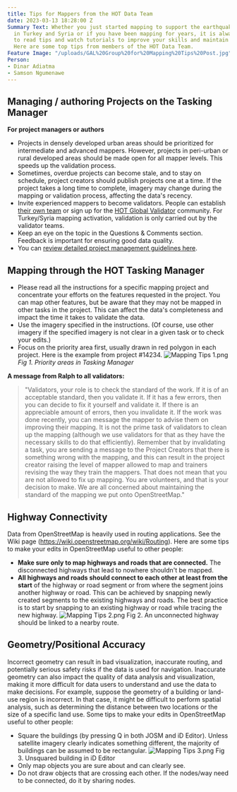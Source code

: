 ```yaml
---
title: Tips for Mappers from the HOT Data Team
date: 2023-03-13 18:28:00 Z
Summary Text: Whether you just started mapping to support the earthquake response
  in Turkey and Syria or if you have been mapping for years, it is always helpful
  to read tips and watch tutorials to improve your skills and maintain best practices.
  Here are some top tips from members of the HOT Data Team.
Feature Image: "/uploads/GAL%20Group%20for%20Mapping%20Tips%20Post.jpg"
Person:
- Dinar Adiatma
- Samson Ngumenawe
---
```


## Managing / authoring Projects on the Tasking Manager 

**For project managers or authors**
* Projects in densely developed urban areas should be prioritized for intermediate and advanced mappers. However, projects in peri-urban or rural developed areas should be made open for all mapper levels. This speeds up the validation process.
* Sometimes, overdue projects can become stale, and to stay on schedule, project creators should publish projects one at a time. If the project takes a long time to complete, imagery may change during the mapping or validation process, affecting the data's recency.
* Invite experienced mappers to become validators. People can establish [their own team](https://tasks.hotosm.org/manage/teams/new/) or sign up for the [HOT Global Validator](https://tasks.hotosm.org/teams/7/membership/) community. For Turkey/Syria mapping activation, validation is only carried out by the validator teams.
* Keep an eye on the topic in the Questions & Comments section. Feedback is important for ensuring good data quality.
* You can [review detailed project management guidelines here](https://docs.google.com/presentation/d/1gU6rp5UOO3JVwzlhXgXGaQ_5tMDuLvo4MpjaRsZ_07o/edit?usp=sharing).

## Mapping through the HOT Tasking Manager
* Please read all the instructions for a specific mapping project and concentrate your efforts on the features requested in the project. You can map other features, but be aware that they may not be mapped in other tasks in the project. This can affect the data's completeness and impact the time it takes to validate the data.
* Use the imagery specified in the instructions. (Of course, use other imagery if the specified imagery is not clear in a given task or to check your edits.)
* Focus on the priority area first, usually drawn in red polygon in each project. Here is the example from project #14234.
![Mapping Tips 1.png](/uploads/Mapping%20Tips%201.png)
*Fig 1. Priority areas in Tasking Manager*

**A message from Ralph to all validators:**
> "Validators, your role is to check the standard of the work. If it is of an acceptable standard, then you validate it. If it has a few errors, then you can decide to fix it yourself and validate it. If there is an appreciable amount of errors, then you invalidate it. If the work was done recently, you can message the mapper to advise them on improving their mapping. It is not the prime task of validators to clean up the mapping (although we use validators for that as they have the necessary skills to do that efficiently). Remember that by invalidating a task, you are sending a message to the Project Creators that there is something wrong with the mapping, and this can result in the project creator raising the level of mapper allowed to map and trainers revising the way they train the mappers. That does not mean that you are not allowed to fix up mapping. You are volunteers, and that is your decision to make. We are all concerned about maintaining the standard of the mapping we put onto OpenStreetMap."

## Highway Connectivity
Data from OpenStreetMap is heavily used in routing applications. See the Wiki page (https://wiki.openstreetmap.org/wiki/Routing). Here are some tips to make your edits in OpenStreetMap useful to other people:
* **Make sure only to map highways and roads that are connected.** The disconnected highways that lead to nowhere shouldn't be mapped.
* **All highways and roads should connect to each other at least from the start** of the highway or road segment or from where the segment joins another highway or road. This can be achieved by snapping newly created segments to the existing highways and roads. The best practice is to start by snapping to an existing highway or road while tracing the new highway.
![Mapping Tips 2.png](/uploads/Mapping%20Tips%202.png)
Fig 2. An unconnected highway should be linked to a nearby route.

## Geometry/Positional Accuracy
Incorrect geometry can result in bad visualization, inaccurate routing, and potentially serious safety risks if the data is used for navigation. Inaccurate geometry can also impact the quality of data analysis and visualization, making it more difficult for data users to understand and use the data to make decisions. For example, suppose the geometry of a building or land-use region is incorrect. In that case, it might be difficult to perform spatial analysis, such as determining the distance between two locations or the size of a specific land use. Some tips to make your edits in OpenStreetMap useful to other people:
* Square the buildings (by pressing Q in both JOSM and iD Editor). Unless satellite imagery clearly indicates something different, the majority of buildings can be assumed to be rectangular.
![Mapping Tips 3.png](/uploads/Mapping%20Tips%203.png)
Fig 3. Unsquared building in iD Editor
* Only map objects you are sure about and can clearly see.
* Do not draw objects that are crossing each other. If the nodes/way need to be connected, do it by sharing nodes.